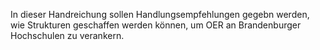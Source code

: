 In dieser Handreichung sollen Handlungsempfehlungen gegebn werden, wie Strukturen geschaffen werden können, um OER an Brandenburger Hochschulen zu verankern.